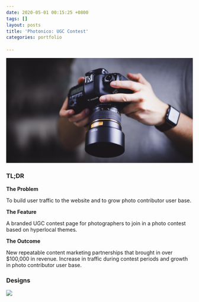 ```yaml
---
date: 2020-05-01 00:15:25 +0800
tags: []
layout: posts
title: 'Photonico: UGC Contest'
categories: portfolio

---
```

![](/uploads/william-bayreuther-hfk6xojqlfk-unsplash.jpg)

### TL;DR

**The Problem**

To build user traffic to the website and to grow photo contributor user base.

**The Feature**

A branded UGC contest page for photographers to join in a photo contest based on hyperlocal themes.

**The Outcome**

New repeatable content marketing partnerships that brought in over $100,000 in revenue. Increase in traffic during contest periods and growth in photo contributor user base.

### Designs

![](/uploads/photonico-contest.gif)